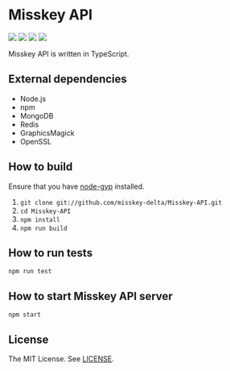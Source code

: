 # Misskey API
[![][travis-badge]][travis-link]
[![][david-badge]][david-link]
[![][david-dev-badge]][david-dev-link]
[![][mit-badge]][mit]

Misskey API is written in TypeScript.

## External dependencies
* Node.js
* npm
* MongoDB
* Redis
* GraphicsMagick
* OpenSSL

## How to build
Ensure that you have [node-gyp](https://github.com/nodejs/node-gyp#installation) installed.

1. `git clone git://github.com/misskey-delta/Misskey-API.git`
2. `cd Misskey-API`
3. `npm install`
4. `npm run build`

## How to run tests
`npm run test`

## How to start Misskey API server
`npm start`

## License
The MIT License. See [LICENSE](LICENSE).

[mit]:             http://opensource.org/licenses/MIT
[mit-badge]:       https://img.shields.io/badge/license-MIT-444444.svg?style=flat-square
[travis-link]:     https://travis-ci.org/misskey-delta/Misskey-API
[travis-badge]:    http://img.shields.io/travis/misskey-delta/Misskey-API.svg?style=flat-square
[david-link]:      https://david-dm.org/misskey-delta/Misskey-API
[david-badge]:     https://img.shields.io/david/misskey-delta/Misskey-API.svg?style=flat-square
[david-dev-link]:  https://david-dm.org/misskey-delta/Misskey-API#info=devDependencies&view=table
[david-dev-badge]: https://img.shields.io/david/dev/misskey-delta/Misskey-API.svg?style=flat-square